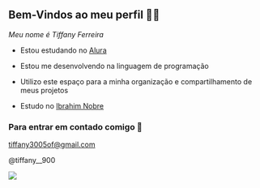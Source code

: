 ## Bem-Vindos ao meu perfil 💜🌙

_Meu nome é Tiffany Ferreira_

- Estou estudando no [Alura](https://www.alura.com.br)

- Estou me desenvolvendo na linguagem de programação

- Utilizo este espaço para a minha organização e compartilhamento de meus projetos

- Estudo no [Ibrahim Nobre](https://www.instagram.com/ibrahimnobre/)

  
### Para entrar em contado comigo 📧

tiffany3005of@gmail.com

@tiffany__900

![](https://tenor.com/pt-BR/view/boba-pixel-art-pixel-creepy-cat-gif-229644999)
